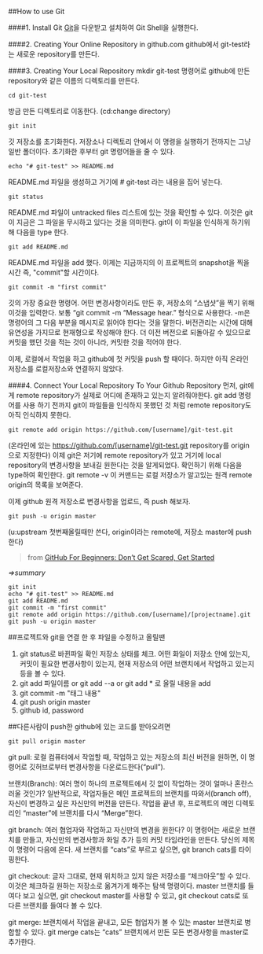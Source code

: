 ##How to use Git

####1. Install Git
[Git](https://desktop.github.com/)을 다운받고 설치하여 Git Shell을 실행한다.

####2. Creating Your Online Repository in github.com 
github에서 git-test라는 새로운 repository를 만든다.

####3. Creating Your Local Repository
	mkdir git-test
명령어로 github에 만든 repository와 같은 이름의 디렉토리를 만든다. 

	cd git-test
방금 만든 디렉토리로 이동한다. (cd:change directory)

	git init
깃 저장소를 초기화한다. 저장소나 디렉토리 안에서 이 명령을 실행하기 전까지는 그냥 일반 폴더이다. 초기화한 후부터 git 명령어들을 줄 수 있다.

	echo "# git-test" >> README.md
README.md 파일을 생성하고 거기에 # git-test 라는 내용을 집어 넣는다.

	git status
README.md 파일이 untracked files 리스트에 있는 것을 확인할 수 있다. 이것은 git이 지금은 그 파일을 무시하고 있다는 것을 의미한다. git이 이 파일을 인식하게 하기위해 다음을 type 한다.

	git add README.md
README.md 파일을 add 했다. 이제는 지금까지의 이 프로젝트의 snapshot을 찍을 시간 즉, "commit"할 시간이다. 

	git commit -m "first commit"
깃의 가장 중요한 명령어. 어떤 변경사항이라도 만든 후, 저장소의 “스냅샷”을 찍기 위해 이것을 입력한다. 보통 “git commit -m “Message hear.” 형식으로 사용한다. -m은 명령어의 그 다음 부분을 메시지로 읽어야 한다는 것을 말한다. 버전관리는 시간에 대해 유연성을 가지므로 현재형으로 작성해야 한다. 더 이전 버전으로 되돌아갈 수 있으므로 커밋을 했던 것을 적는 것이 아니라, 커밋한 것을 적어야 한다.

이제, 로컬에서 작업을 하고 github에 첫 커밋을 push 할 때이다. 하지만 아직 온라인 저장소를 로컬저장소와 연결하지 않았다.

####4. Connect Your Local Repository To Your Github Repository
먼저, git에게 remote repository가 실제로 어디에 존재하고 있는지 알려줘야한다. git add 명령어를 사용 하기 전까지 git이 파일들을 인식하지 못했던 것 처럼 remote repository도 아직 인식하지 못한다. 

	git remote add origin https://github.com/[username]/git-test.git

(온라인에 있는 https://github.com/[username]/git-test.git repository를 origin으로 지정한다)
이제 git은 저기에 remote repository가 있고 거기에 local repository의 변경사항을 보내길 원한다는 것을 알게되었다. 확인하기 위해 다음을 type하여 확인한다.
	git remote -v
이 커맨드는 로컬 저장소가 알고있는 원격 remote origin의 목록을 보여준다. 

이제 github 원격 저장소로 변경사항을 업로드, 즉 push 해보자. 

	git push -u origin master
(u:upstream 첫번째올릴때만 쓴다, origin이라는 remote에, 저장소 master에 push 한다)

>from [GitHub For Beginners: Don’t Get Scared, Get Started](http://readwrite.com/2013/09/30/understanding-github-a-journey-for-beginners-part-1/)

*=>summary*

	git init
	echo "# git-test" >> README.md
	git add README.md
	git commit -m "first commit"
	git remote add origin https://github.com/[username]/[projectname].git
	git push -u origin master


##프로젝트와 git을 연결 한 후 파일을 수정하고 올릴땐

1. git status로 바뀐파일 확인
저장소 상태를 체크. 어떤 화일이 저장소 안에 있는지, 커밋이 필요한 변경사항이 있는지, 현재 저장소의 어떤 브랜치에서 작업하고 있는지 등을 볼 수 있다.
2. git add 파일이름 or git add --a or git add * 로 올릴 내용을 add
3. git commit -m "태그 내용"
4. git push origin master 
5. github id, password


##다른사람이 push한 github에 있는 코드를 받아오려면

	git pull origin master

git pull: 로컬 컴퓨터에서 작업할 때, 작업하고 있는 저장소의 최신 버전을 원하면, 이 명령어로 깃허브로부터 변경사항을 다운로드한다(“pull”).

브랜치(Branch): 여러 명이 하나의 프로젝트에서 깃 없이 작업하는 것이 얼마나 혼란스러울 것인가? 일반적으로, 작업자들은 메인 프로젝트의 브랜치를 따와서(branch off), 자신이 변경하고 싶은 자신만의 버전을 만든다. 작업을 끝낸 후, 프로젝트의 메인 디렉토리인 “master”에 브랜치를 다시 “Merge”한다.

git branch: 여러 협업자와 작업하고 자신만의 변경을 원한다? 이 명령어는 새로운 브랜치를 만들고, 자신만의 변경사항과 화일 추가 등의 커밋 타임라인을 만든다. 당신의 제목이 명령어 다음에 온다. 새 브랜치를 “cats”로 부르고 싶으면, git branch cats를 타이핑한다.

git checkout: 글자 그대로, 현재 위치하고 있지 않은 저장소를 “체크아웃”할 수 있다. 이것은 체크하길 원하는 저장소로 옮겨가게 해주는 탐색 명령이다. master 브랜치를 들여다 보고 싶으면, git checkout master를 사용할 수 있고, git checkout cats로 또 다른 브랜치를 들여다 볼 수 있다.

git merge: 브랜치에서 작업을 끝내고, 모든 협업자가 볼 수 있는 master 브랜치로 병합할 수 있다. git merge cats는 “cats” 브랜치에서 만든 모든 변경사항을 master로 추가한다.